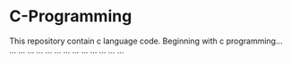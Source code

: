 # C-Programming
This repository contain c language code.
Beginning with c programming... ... ... ... ... ... ... ... ... ... ... ... ... ...
